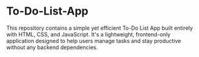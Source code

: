 # To-Do-List-App
This repository contains a simple yet efficient To-Do List App built entirely with HTML, CSS, and JavaScript. It's a lightweight, frontend-only application designed to help users manage tasks and stay productive without any backend dependencies.

